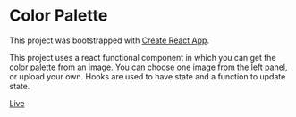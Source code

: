 # Color Palette
This project was bootstrapped with [Create React App](https://github.com/facebook/create-react-app).

This project uses a react functional component in which you can get the color palette from an image.
You can choose one image from the left panel, or upload your own.
Hooks are used to have state and a function to update state.

[Live](https://fdmoliveira.github.io/color-palette/)
